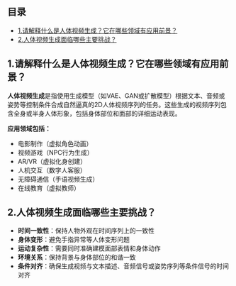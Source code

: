 ## 目录

- [1.请解释什么是人体视频生成？它在哪些领域有应用前景？](#1.请解释什么是人体视频生成？它在哪些领域有应用前景？)
- [2.人体视频生成面临哪些主要挑战？](#2.人体视频生成面临哪些主要挑战？)


<h2 id="1.请解释什么是人体视频生成？它在哪些领域有应用前景？">1.请解释什么是人体视频生成？它在哪些领域有应用前景？</h2>

**人体视频生成**是指使用生成模型（如VAE、GAN或扩散模型）根据文本、音频或姿势等控制条件合成自然逼真的2D人体视频序列的任务。这些生成的视频序列包含全身或半身人体形象，包括身体部位和面部的详细运动表现。

**应用领域包括：**
- 电影制作（虚拟角色动画）
- 视频游戏（NPC行为生成）
- AR/VR（虚拟化身创建）
- 人机交互（数字人客服）
- 无障碍通信（手语视频生成）
- 在线教育（虚拟教师）

<h2 id="2.人体视频生成面临哪些主要挑战？">2.人体视频生成面临哪些主要挑战？</h2>

- **时间一致性**：保持人物外观在时间序列上的一致性
- **身体变形**：避免手指异常等人体变形问题
- **运动复杂性**：需要同时准确建模面部表情和身体动作
- **环境关系**：保持背景与身体部位的和谐一致
- **条件对齐**：确保生成视频与文本描述、音频信号或姿势序列等条件信号的时间对齐